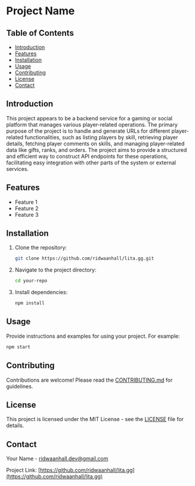 # Project Name

## Table of Contents

- [Introduction](#introduction)
- [Features](#features)
- [Installation](#installation)
- [Usage](#usage)
- [Contributing](#contributing)
- [License](#license)
- [Contact](#contact)

## Introduction

This project appears to be a backend service for a gaming or social platform that manages various player-related operations. The primary purpose of the project is to handle and generate URLs for different player-related functionalities, such as listing players by skill, retrieving player details, fetching player comments on skills, and managing player-related data like gifts, ranks, and orders. The project aims to provide a structured and efficient way to construct API endpoints for these operations, facilitating easy integration with other parts of the system or external services.

## Features

- Feature 1
- Feature 2
- Feature 3

## Installation

1. Clone the repository:

    ```sh
    git clone https://github.com/ridwaanhall/lita.gg.git
    ```

2. Navigate to the project directory:

    ```sh
    cd your-repo
    ```

3. Install dependencies:

    ```sh
    npm install
    ```

## Usage

Provide instructions and examples for using your project. For example:

```sh
npm start
```

## Contributing

Contributions are welcome! Please read the [CONTRIBUTING.md](CONTRIBUTING.md) for guidelines.

## License

This project is licensed under the MIT License - see the [LICENSE](LICENSE) file for details.

## Contact

Your Name - [ridwaanhall.dev@gmail.com](mailto:ridwaanhall.dev@gmail.com)

Project Link: [https://github.com/ridwaanhall/lita.gg](https://github.com/ridwaanhall/lita.gg)

